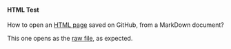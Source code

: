 #### HTML Test

How to open an [HTML page](https://github.com/zgfg/Etc/blob/main/test.html) saved on GitHub, from a MarkDown document?

This one opens as the [raw file](https://github.com/zgfg/Etc/raw/main/test.html), as expected.
